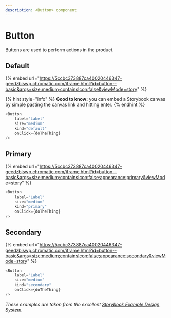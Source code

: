 ```yaml
---
description: <Button> component
---
```


# Button

Buttons are used to perform actions in the product.

## Default

{% embed url="https://5ccbc373887ca40020446347-geedzbiswp.chromatic.com/iframe.html?id=button--basic&args=size:medium;containsIcon:false&viewMode=story" %}

{% hint style="info" %}
**Good to know:** you can embed a Storybook canvas by simple pasting the canvas link and hitting enter.
{% endhint %}

```javascript
<Button
    label="Label"
    size="medium"
    kind="default"
    onClick={doTheThing}
/>
```

## Primary

{% embed url="https://5ccbc373887ca40020446347-geedzbiswp.chromatic.com/iframe.html?id=button--basic&args=size:medium;containsIcon:false;appearance:primary&viewMode=story" %}

```javascript
<Button
    label="Label"
    size="medium"
    kind="primary"
    onClick={doTheThing}
/>
```

## Secondary

{% embed url="https://5ccbc373887ca40020446347-geedzbiswp.chromatic.com/iframe.html?id=button--basic&args=size:medium;containsIcon:false;appearance:secondary&viewMode=story" %}

```javascript
<Button
    label="Label"
    size="medium"
    kind="secondary"
    onClick={doTheThing}
/>
```

_These examples are taken from the excellent _[Storybook Example Design System](https://5ccbc373887ca40020446347-geedzbiswp.chromatic.com/?path=/story/icon--labels)_._
